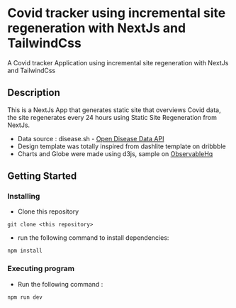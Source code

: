 # Covid tracker using incremental site regeneration with NextJs and TailwindCss

A Covid tracker Application using incremental site regeneration with NextJs and TailwindCss

## Description

This is a NextJs App that generates static site that overviews Covid data, the site regenerates every 24 hours using Static Site Regeneration from NextJs.

- Data source : disease.sh - [Open Disease Data API](https://disease.sh/)
- Design template was totally inspired from dashlite template on dribbble
- Charts and Globe were made using d3js, sample on [ObservableHq](https://observablehq.com/d/4b671b987c987566)

## Getting Started

### Installing

- Clone this repository

```
git clone <this repository>
```

- run the following command to install dependencies:

```
npm install
```

### Executing program

- Run the following command :

```
npm run dev
```


